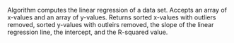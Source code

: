 Algorithm computes the linear regression of a data set. Accepts an array of x-values and an array of y-values. Returns sorted x-values 
with outliers removed, sorted y-values with outleirs removed, the slope of the linear regression line, the intercept, and the R-squared value.
